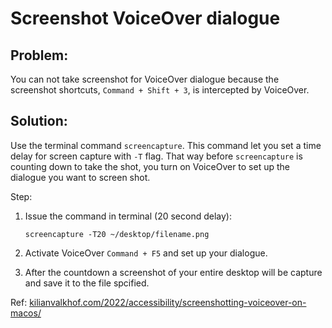 # Screenshot VoiceOver dialogue



## Problem:

You can not take screenshot for VoiceOver dialogue because the screenshot shortcuts, `Command + Shift + 3`, is intercepted by VoiceOver. 

## Solution:

Use the terminal command `screencapture`. This command let you set a time delay for screen capture with `-T` flag.  That way before `screencapture` is counting down to take the shot, you turn on VoiceOver to set up the dialogue you want to  screen shot. 

Step:

1. Issue the command in terminal (20 second delay): 

   ```
   screencapture -T20 ~/desktop/filename.png
   ```

2. Activate VoiceOver `Command + F5` and set up your dialogue.

3. After the countdown a screenshot of your entire desktop will be capture and save it to the file spcified.

Ref: [kilianvalkhof.com/2022/accessibility/screenshotting-voiceover-on-macos/](https://kilianvalkhof.com/2022/accessibility/screenshotting-voiceover-on-macos/)









